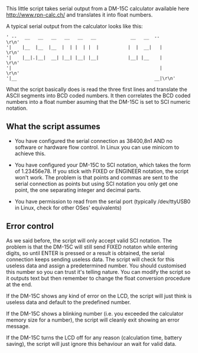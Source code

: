 This little script takes serial output from a DM-15C calculator available here
http://www.rpn-calc.ch/ and translates it into float numbers.

A typical serial output from the calculator looks like this:

    ' --   __   __   __   __   __   __             __   __  --                      \r\n'
    '|    |__  |__  |__  |  | |  | |  |           |  |  __|   |                     \r\n'
    '|    |__|.|__|  __| |__| |__| |__|           |__| |__    |                     \r\n'
    '|                                                        |                     \r\n'
    '|__                                                    __|\r\n'

What the script basically does is read the three first lines and translate the ASCII segments into BCD coded numbers. It then correlates the BCD coded numbers into a float number asuming that the DM-15C is set to SCI numeric notation.

What the script assumes
-----------------------

* You have configured the serial connection as 38400,8n1 AND no software or hardware flow control. In Linux you can use minicom to achieve this.

* You have configured your DM-15C to SCI notation, which takes the form of 1.23456e78. If you stick with FIXED or ENGINEER notation, the script won't work. The problem is that points and commas are sent to the serial connection as points but using SCI notation you only get one point, the one separating integer and decimal parts.

* You have permission to read from the serial port (typically /dev/ttyUSB0 in Linux, check for other OSes' equivalents)

Error control
-------------

As we said before, the script will only accept valid SCI notation. The problem is that the DM-15C will still send FIXED notaton while entering digits, so until ENTER is pressed or a result is obtained, the serial connection keeps sending useless data. The script will check for this useless data and assign a predetermined number. You should customised this number so you can trust it's telling nature. You can modify the script so it outputs text but then remember to change the float conversion procedure at the end.

If the DM-15C shows any kind of error on the LCD, the script will just think is useless data and default to the predefined number.

If the DM-15C shows a blinking number (i.e. you exceeded the calculator memory size for a number), the script will cleanly exit showing an error message.

If the DM-15C turns the LCD off for any reason (calculation time, battery saving), the script will just ignore this behaviour an wait for valid data.